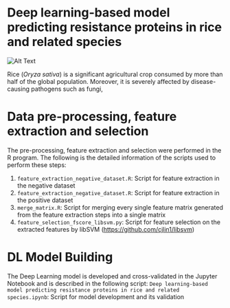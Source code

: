 # Deep learning-based model predicting resistance proteins in rice and related species

![Alt Text](image_url)

Rice (_Oryza sativa_) is a significant agricultural crop consumed by more than half of the global population.
Moreover, it is severely affected by disease-causing pathogens such as fungi,

# Data pre-processing, feature extraction and selection

The pre-processing, feature extraction and selection were performed in the R program. The following is the detailed information of the scripts used to perform these steps:
1. ```feature_extraction_negative_dataset.R```: Script for feature extraction in the negative dataset
2. ```feature_extraction_negative_dataset.R```: Script for feature extraction in the positive dataset
3. ```merge_matrix.R```: Script for merging every single feature matrix generated from the feature extraction steps into a single matrix
4. ```feature_selection_fscore_libsvm.py```: Script for feature selection on the extracted features by libSVM (https://github.com/cjlin1/libsvm)

# DL Model Building

The Deep Learning model is developed and cross-validated in the Jupyter Notebook and is described in the following script:
```Deep learning-based model predicting resistance proteins in rice and related species.ipynb```: Script for model development and its validation


